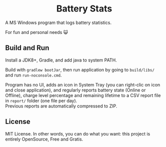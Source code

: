 <h1 align="center">
    Battery Stats
</h1>

A MS Windows program that logs battery statistics.

For fun and personal needs :smiley_cat:

## Build and Run

Install a JDK8+, Gradle, and add java to system PATH.  

Build with `gradlew bootJar`, then run application by going to `build/libs/` and run `run-noconsole.cmd`.  

Program has no UI, adds an icon in System Tray (you can right-clic on icon and close application), and regularly reports battery state (Online or Offline), charge level percentage and remaining lifetime to a CSV report file in `report/` folder (one file per day).  
Previous reports are automatically compressed to ZIP.

## License

MIT License. In other words, you can do what you want: this project is entirely OpenSource, Free and Gratis.
